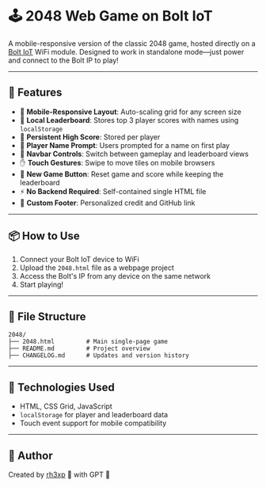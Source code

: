 # 🕹️ 2048 Web Game on Bolt IoT

A mobile-responsive version of the classic 2048 game, hosted directly on a [Bolt IoT](https://boltiot.com/) WiFi module. Designed to work in standalone mode—just power and connect to the Bolt IP to play!

---

## 🚀 Features

* 📱 **Mobile-Responsive Layout**: Auto-scaling grid for any screen size
* 🧠 **Local Leaderboard**: Stores top 3 player scores with names using `localStorage`
* 🔄 **Persistent High Score**: Stored per player
* 🧍 **Player Name Prompt**: Users prompted for a name on first play
* 🧭 **Navbar Controls**: Switch between gameplay and leaderboard views
* ✋ **Touch Gestures**: Swipe to move tiles on mobile browsers
* 🔄 **New Game Button**: Reset game and score while keeping the leaderboard
* ⚡ **No Backend Required**: Self-contained single HTML file
* 🔗 **Custom Footer**: Personalized credit and GitHub link

---

## 📦 How to Use

1. Connect your Bolt IoT device to WiFi
2. Upload the `2048.html` file as a webpage project
3. Access the Bolt's IP from any device on the same network
4. Start playing!

---

## 📁 File Structure

```
2048/
├── 2048.html         # Main single-page game
├── README.md         # Project overview
├── CHANGELOG.md      # Updates and version history
```

---

## 🧠 Technologies Used

* HTML, CSS Grid, JavaScript
* `localStorage` for player and leaderboard data
* Touch event support for mobile compatibility

---

## 👤 Author

Created by [rh3xp](https://github.com/rh3xp) 🐇 with GPT 🤖
